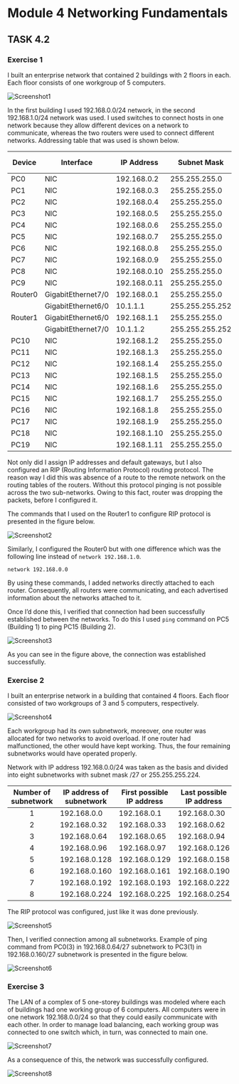 # Module 4 Networking Fundamentals

## TASK 4.2

### Exercise 1

I built an enterprise network that contained 2 buildings with 2 floors in each. Each floor consists of one workgroup of 5 computers.

![Screenshot1](./Images/Screenshot1.png)

In the first building I used 192.168.0.0/24 network, in the second 192.168.1.0/24 network was used. I used switches to connect hosts in one network because they allow different devices on a network to communicate, whereas the two routers were used to connect different networks. Addressing table that was used is shown below.
 

|     Device     |     Interface             |     IP Address      |     Subnet Mask        |     Default Gateway    |
|----------------|---------------------------|---------------------|------------------------|------------------------|
|     PC0        |     NIC                   |     192.168.0.2     |     255.255.255.0      |     192.168.0.1        |
|     PC1        |     NIC                   |     192.168.0.3     |     255.255.255.0      |     192.168.0.1        |
|     PC2        |     NIC                   |     192.168.0.4     |     255.255.255.0      |     192.168.0.1        |
|     PC3        |     NIC                   |     192.168.0.5     |     255.255.255.0      |     192.168.0.1        |
|     PC4        |     NIC                   |     192.168.0.6     |     255.255.255.0      |     192.168.0.1        |
|     PC5        |     NIC                   |     192.168.0.7     |     255.255.255.0      |     192.168.0.1        |
|     PC6        |     NIC                   |     192.168.0.8     |     255.255.255.0      |     192.168.0.1        |
|     PC7        |     NIC                   |     192.168.0.9     |     255.255.255.0      |     192.168.0.1        |
|     PC8        |     NIC                   |     192.168.0.10    |     255.255.255.0      |     192.168.0.1        |
|     PC9        |     NIC                   |     192.168.0.11    |     255.255.255.0      |     192.168.0.1        |
|     Router0    |     GigabitEthernet7/0    |     192.168.0.1     |     255.255.255.0      |                        |
|                |     GigabitEthernet6/0    |     10.1.1.1        |     255.255.255.252    |                        |
|     Router1    |     GigabitEthernet6/0    |     192.168.1.1     |     255.255.255.0      |                        |
|                |     GigabitEthernet7/0    |     10.1.1.2        |     255.255.255.252    |                        |
|     PC10       |     NIC                   |     192.168.1.2     |     255.255.255.0      |     192.168.1.1        |
|     PC11       |     NIC                   |     192.168.1.3     |     255.255.255.0      |     192.168.1.1        |
|     PC12       |     NIC                   |     192.168.1.4     |     255.255.255.0      |     192.168.1.1        |
|     PC13       |     NIC                   |     192.168.1.5     |     255.255.255.0      |     192.168.1.1        |
|     PC14       |     NIC                   |     192.168.1.6     |     255.255.255.0      |     192.168.1.1        |
|     PC15       |     NIC                   |     192.168.1.7     |     255.255.255.0      |     192.168.1.1        |
|     PC16       |     NIC                   |     192.168.1.8     |     255.255.255.0      |     192.168.1.1        |
|     PC17       |     NIC                   |     192.168.1.9     |     255.255.255.0      |     192.168.1.1        |
|     PC18       |     NIC                   |     192.168.1.10    |     255.255.255.0      |     192.168.1.1        |
|     PC19       |     NIC                   |     192.168.1.11    |     255.255.255.0      |     192.168.1.1        |

Not only did I assign IP addresses and default gateways, but I also configured an RIP (Routing Information Protocol) routing protocol. The reason way I did this was absence of a route to the remote network on the routing tables of the routers. Without this protocol pinging is not possible across the two sub-networks. Owing to this fact, router was dropping the packets, before I configured it. 

The commands that I used on the Router1 to configure RIP protocol is presented in the figure below.

![Screenshot2](./Images/Screenshot2.png)

Similarly, I configured the Router0 but with one difference which was the following line instead of `network 192.168.1.0`. 

```
network 192.168.0.0
```

By using these commands, I added networks directly attached to each router. Consequently, all routers were communicating, and each advertised information about the networks attached to it.

Once I’d done this, I verified that connection had been successfully established between the networks. To do this I used `ping` command on PC5 (Building 1) to ping PC15 (Building 2).

![Screenshot3](./Images/Screenshot3.png)

As you can see in the figure above, the connection was established successfully. 

### Exercise 2

I built an enterprise network in a building that contained 4 floors. Each floor consisted of two workgroups of 3 and 5 computers, respectively.

![Screenshot4](./Images/Screenshot4.png)

Each workgroup had its own subnetwork, moreover, one router was allocated for two networks to avoid overload. If one router had malfunctioned, the other would have kept working. Thus, the four remaining subnetworks would have operated properly.

Network with IP address 192.168.0.0/24 was taken as the basis and divided into eight subnetworks with subnet mask /27 or 255.255.255.224.

|     Number of subnetwork    |     IP address of subnetwork    |     First possible IP address    |     Last possible IP address    |
|:-----------------------------:|---------------------------------|----------------------------------|---------------------------------|
|     1                       |     192.168.0.0                 |     192.168.0.1                  |     192.168.0.30                |
|     2                       |     192.168.0.32                |     192.168.0.33                 |     192.168.0.62                |
|     3                       |     192.168.0.64                |     192.168.0.65                 |     192.168.0.94                |
|     4                       |     192.168.0.96                |     192.168.0.97                 |     192.168.0.126               |
|     5                       |     192.168.0.128               |     192.168.0.129                |     192.168.0.158               |
|     6                       |     192.168.0.160               |     192.168.0.161                |     192.168.0.190               |
|     7                       |     192.168.0.192               |     192.168.0.193                |     192.168.0.222               |
|     8                       |     192.168.0.224               |     192.168.0.225                |     192.168.0.254               |

The RIP protocol was configured, just like it was done previously. 

![Screenshot5](./Images/Screenshot5.png)

Then, I verified connection among all subnetworks. Example of ping command from PC0(3) in 192.168.0.64/27 subnetwork to PC3(1) in 192.168.0.160/27 subnetwork is presented in the figure below. 

![Screenshot6](./Images/Screenshot6.png)

### Exercise 3

The LAN of a complex of 5 one-storey buildings was modeled where each of buildings had one working group of 6 computers. All computers were in one network 192.168.0.0/24 so that they could easily communicate with each other. In order to manage load balancing, each working group was connected to one switch which, in turn, was connected to main one.

![Screenshot7](./Images/Screenshot7.png)

As a consequence of this, the network was successfully configured. 

![Screenshot8](./Images/Screenshot8.png)
